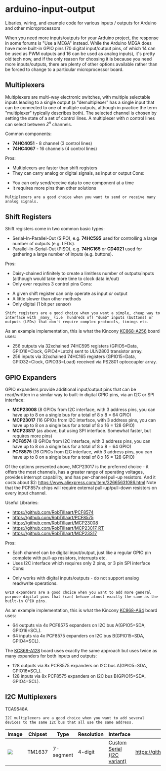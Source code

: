 # arduino-input-output
Libaries, wiring, and example code for various inputs / outputs for Arduino and other microprocessors

When you need more inputs/outputs for your Arduino project, the response in some forums is "Use a MEGA" instead.
While the Arduino MEGA does have more built-in GPIO pins (70 digital input/output pins, of which 14 can be used as PWM outputs and 16 can be used as analog inputs), it's pretty old tech now, and if the only reason for choosing it is because you need more inputs/outputs, there are plenty of other options available rather than be forced to change to a particular microprocessor board.

## Multiplexers
Multiplexers are multi-way electronic switches, with multiple selectable inputs leading to a single output (a "demultiplexer" has a single input that can be connected to one of multiple outputs, although in practice the term "multiplexer" typically describes both). The selected channel is chosen by setting the state of a set of control lines. A multiplexer with _n_ control lines can select between _2<sup>n</sup>_ channels.

Common components:
 - **74HC4051** - 8 channel (3 control lines)
 - **74HC4067** - 16 channels (4 control lines)

Pros:
+ Multiplexers are faster than shift registers
+ They can carry analog or digital signals, as input or output
Cons:
- You can only send/receive data to one component at a time
- It requires more pins than other solutions

```Multiplexers are a good choice when you want to send or receive many analog signals.```

## Shift Registers
Shift registers come in two common basic types:
 - Serial-In-Parallel-Out (SIPO), e.g. **74HC595** used for controlling a large number of outputs (e.g. LEDs).
 - Parallel-In-Serial-Out (PISO), e.g.  **74HC165** or **CD4021** used for gathering a large number of inputs (e.g. buttons).

Pros:
+ Daisy-chained infinitely to create a limitless number of outputs/inputs (although would take more time to clock data in/out)
+ Only ever requires 3 control pins
Cons:
- A given shift register can only operate as input _or_ output
- A little slower than other methods
- Only digital (1 bit per sensor)

```Shift registers are a good choice when you want a simple, cheap way to interface with _many_ (i.e  hundreds of) "dumb" inputs (buttons) or outputs (LEDs) that don't require complex protocols, timings etc.```

As an example implementation, this is what the Kincony <a href="https://www.kincony.com/download/KC868-A256-schematic.pdf">KC868-A256</a> board uses:
 - 256 outputs via 32xchained 74HC595 registers (GPIO5=Data, GPIO16=Clock, GPIO4=Latch) sent to ULN2803 transistor array.
 - 256 inputs via 32xchained 74HC165 registers (GPIO15=Data, GPIO32=Clock, GPIO33=Load) received via PS2801 optocoupler array.


## GPIO Expanders
GPIO expanders provide additional input/output pins that can be read/written in a similar way to built-in digital GPIO pins, via an I2C or SPI interface:
 - **MCP23008** (8 GPIOs from I2C interface, with 3 address pins, you can have up to 8 on a single bus for a total of 8 x 8 = 64 GPIO)
 - **MCP23017** (16 GPIOs from I2C interface, with 3 address pins, you can have up to 8 on a single bus for a total of 8 x 16 = 128 GPIO)
 - **MCP23S17** (as above, but using SPI interface. Somewhat faster, but requires more pins)
 - **PCF8574** (8 GPIOs from I2C interface, with 3 address pins, you can have up to 8 on a single bus for a total of 8 x 8 = 64 GPIO)
 - **PCF8575** (16 GPIOs from I2C interface, with 3 address pins, you can have up to 8 on a single bus for a total of 8 x 16 = 128 GPIO)

Of the options presented above, MCP23017 is the preferred choice - it offers the most channels, has a greater range of operating voltages, provides interrupt capability, and has per-channel pull-up resistors. And it costs about $2: https://www.aliexpress.com/item/32665631086.html
Note that the PCF857x chips will require external pull-up/pull-down resistors on every input channel.

Useful Libraries:
- https://github.com/RobTillaart/PCF8574
- https://github.com/RobTillaart/PCF8575
- https://github.com/RobTillaart/MCP23008
- https://github.com/RobTillaart/MCP23017_RT
- https://github.com/RobTillaart/MCP23S17

Pros:
+ Each channel can be digital input/output, just like a regular GPIO pin complete with pull-up resistors, interrupts etc.
+ Uses I2C interface which requires only 2 pins, or 3 pin SPI interface
Cons:
- Only works with digital inputs/outputs - do not support analog read/write operations.

```GPIO expanders are a good choice when you want to add more general purpose digital pins that (can) behave almost exactly the same as the built-in GPIO pins.```

As an example implementation, this is what the Kincony <a href="https://www.kincony.com/download/KC868-A64-schematic.pdf">KC868-A64</a> board uses:
 - 64 outputs via 4x PCF8575 expanders on I2C bus A(GPIO5=SDA, GPIO16=SCL).
 - 64 inputs via 4x PCF8575 expanders on I2C bus B(GPIO15=SDA, GPIO4=SCL).

The <a href="https://www.kincony.com/download/KC868-A128-schematic.pdf">KC868-A128</a> board uses exactly the same approach but uses twice as many expanders for both inputs and outputs:
 - 128 outputs via 8x PCF8575 expanders on I2C bus A(GPIO5=SDA, GPIO16=SCL).
 - 128 inputs via 8x PCF8575 expanders on I2C bus B(GPIO15=SDA, GPIO4=SCL).

## I2C Multiplexers
TCA9548A

```I2C multiplexers are a good choice when you want to add several devices to the same I2C bus that all use the same address.```


| Image | Chipset  | Type | Resolution  | Interface | Code  | Purchase |
| -------------- | ------------- | ------------- | ------------- | ------------- | ------------- | ------------- |
| ![](Images/TM1637.jpg) | TM1637 | 7-segment | 4-digit | <a href="https://green-possum-today.blogspot.com/2018/10/a-comparison-of-tm1637-protocol-with.html">Custom Serial (I2C variant)</a> | https://github.com/RobTillaart/TM1637_RT | https://www.banggood.com/custlink/GDD3zSq2qk |
